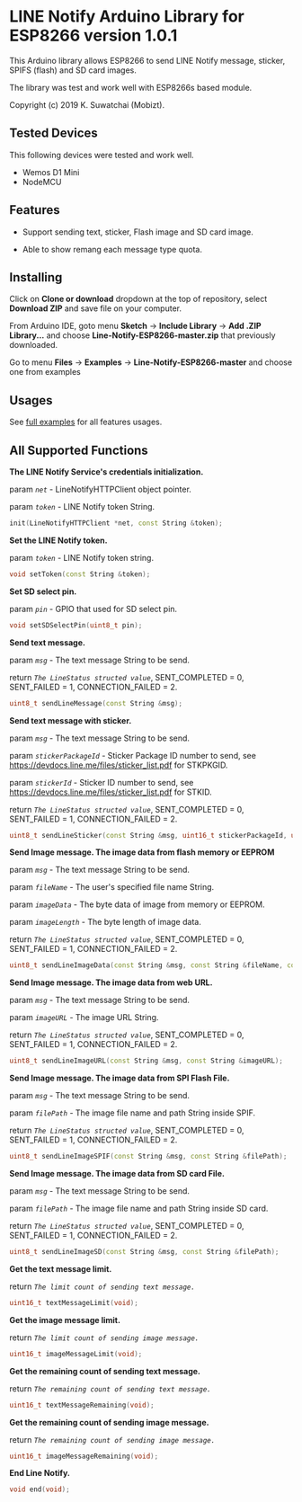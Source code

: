 # LINE Notify Arduino Library for ESP8266 version 1.0.1

This Arduino library allows ESP8266 to send LINE Notify message, sticker, SPIFS (flash) and SD card images.

The library was test and work well with ESP8266s based module.

Copyright (c) 2019 K. Suwatchai (Mobizt).


## Tested Devices

This following devices were tested and work well.

 * Wemos D1 Mini
 * NodeMCU


 
## Features

* Support sending text, sticker, Flash image and SD card image.

* Able to show remang each message type quota.



## Installing


Click on **Clone or download** dropdown at the top of repository, select **Download ZIP** and save file on your computer.

From Arduino IDE, goto menu **Sketch** -> **Include Library** -> **Add .ZIP Library...** and choose **Line-Notify-ESP8266-master.zip** that previously downloaded.

Go to menu **Files** -> **Examples** -> **Line-Notify-ESP8266-master** and choose one from examples



## Usages


See [full examples](https://github.com/mobizt/Line-Notify-ESP8266/tree/master/examples) for all features usages.



## All Supported Functions


**The LINE Notify Service's credentials initialization.**

param *`net`* - LineNotifyHTTPClient object pointer.

param *`token`* - LINE Notify token String.

```C++
init(LineNotifyHTTPClient *net, const String &token);
```


   
    

**Set the LINE Notify token.**

param *`token`* - LINE Notify token string.

```C++
void setToken(const String &token);
```



**Set SD select pin.**

param *`pin`* - GPIO that used for SD select pin.

```C++
void setSDSelectPin(uint8_t pin);
```



**Send text message.**

param *`msg`* - The text message String to be send.
    
return *`The LineStatus structed value`*, SENT_COMPLETED = 0, SENT_FAILED = 1, CONNECTION_FAILED = 2.

```C++
uint8_t sendLineMessage(const String &msg);
```




**Send text message with sticker.**

param *`msg`* - The text message String to be send.

param *`stickerPackageId`* - Sticker Package ID number to send, see https://devdocs.line.me/files/sticker_list.pdf for STKPKGID.

param *`stickerId`* - Sticker ID number to send, see https://devdocs.line.me/files/sticker_list.pdf for STKID.

return *`The LineStatus structed value`*, SENT_COMPLETED = 0, SENT_FAILED = 1, CONNECTION_FAILED = 2.

```C++
uint8_t sendLineSticker(const String &msg, uint16_t stickerPackageId, uint16_t stickerId);
```




**Send Image message. The image data from flash memory or EEPROM**

param *`msg`* - The text message String to be send.

param *`fileName`* - The user's specified file name String.

param *`imageData`* - The byte data of image from memory or EEPROM.

param *`imageLength`* - The byte length of image data.

return *`The LineStatus structed value`*, SENT_COMPLETED = 0, SENT_FAILED = 1, CONNECTION_FAILED = 2.

```C++
uint8_t sendLineImageData(const String &msg, const String &fileName, const uint8_t *imageData, size_t imageLength);
```




**Send Image message. The image data from web URL.**

param *`msg`* - The text message String to be send.

param *`imageURL`* - The image URL String.

return *`The LineStatus structed value`*, SENT_COMPLETED = 0, SENT_FAILED = 1, CONNECTION_FAILED = 2.

```C++
uint8_t sendLineImageURL(const String &msg, const String &imageURL);
```




**Send Image message. The image data from SPI Flash File.**

param *`msg`* - The text message String to be send.

param *`filePath`* - The image file name and path String inside SPIF.

return *`The LineStatus structed value`*, SENT_COMPLETED = 0, SENT_FAILED = 1, CONNECTION_FAILED = 2.

```C++
uint8_t sendLineImageSPIF(const String &msg, const String &filePath);
```




**Send Image message. The image data from SD card File.**

param *`msg`* - The text message String to be send.

param *`filePath`* - The image file name and path String inside SD card.

return *`The LineStatus structed value`*, SENT_COMPLETED = 0, SENT_FAILED = 1, CONNECTION_FAILED = 2.

```C++
uint8_t sendLineImageSD(const String &msg, const String &filePath);
```




**Get the text message limit.**

return *`The limit count of sending text message.`*

```C++
uint16_t textMessageLimit(void);
```




**Get the image message limit.**

return *`The limit count of sending image message.`*

```C++
uint16_t imageMessageLimit(void);
```




**Get the remaining count of sending text message.**

return *`The remaining count of sending text message.`*

```C++
uint16_t textMessageRemaining(void);
```




**Get the remaining count of sending image message.**

return *`The remaining count of sending image message.`*

```C++
uint16_t imageMessageRemaining(void);
```



**End Line Notify.**

```C++
void end(void);
```


